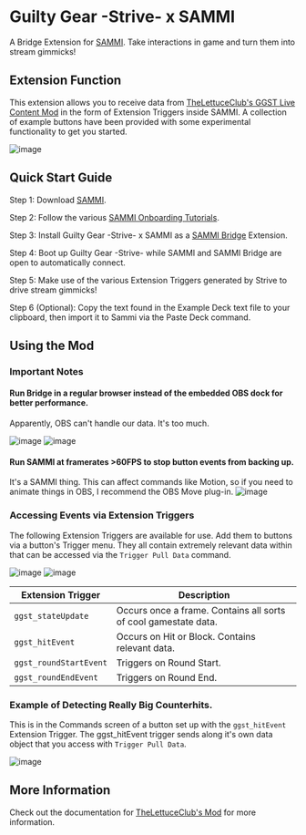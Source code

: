 # Guilty Gear -Strive- x SAMMI

A Bridge Extension for [SAMMI](https://sammi.solutions). Take interactions in game and turn them into stream gimmicks!

## Extension Function

This extension allows you to receive data from [TheLettuceClub's GGST Live Content Mod](https://github.com/TheLettuceClub/StriveSAMMI-Release) in the form of Extension Triggers inside SAMMI. A collection of example buttons have been provided with some experimental functionality to get you started.

![image](https://github.com/user-attachments/assets/de66568f-f7e5-49b4-aeb9-7d291b21f3bf)

## Quick Start Guide

Step 1: Download [SAMMI](https://sammi.solutions).

Step 2: Follow the various [SAMMI Onboarding Tutorials](https://sammi.solutions/docs/getting-started/step-by-step).

Step 3: Install Guilty Gear -Strive- x SAMMI as a [SAMMI Bridge](https://sammi.solutions/docs/bridge) Extension.

Step 4: Boot up Guilty Gear -Strive- while SAMMI and SAMMI Bridge are open to automatically connect.

Step 5: Make use of the various Extension Triggers generated by Strive to drive stream gimmicks!

Step 6 (Optional): Copy the text found in the Example Deck text file to your clipboard, then import it to Sammi via the Paste Deck command. 

## Using the Mod

### Important Notes

#### Run Bridge in a regular browser instead of the embedded OBS dock for better performance.

Apparently, OBS can't handle our data. It's too much.

![image](https://github.com/user-attachments/assets/725b68e5-4d28-4d03-a328-cb900052876d) ![image](https://github.com/user-attachments/assets/03d451bd-f7ec-4295-8640-03b6bd80eb48)

#### Run SAMMI at framerates >60FPS to stop button events from backing up. 

It's a SAMMI thing. This can affect commands like Motion, so if you need to animate things in OBS, I recommend the OBS Move plug-in.
![image](https://github.com/user-attachments/assets/cf509d26-069f-4774-a1f2-543fade5d45a)

### Accessing Events via Extension Triggers

The following Extension Triggers are available for use. Add them to buttons via a button's Trigger menu. They all contain extremely relevant data within that can be accessed via the `Trigger Pull Data` command.

![image](https://github.com/user-attachments/assets/4170585a-6fca-4659-afc2-78e4a1679569)
![image](https://github.com/user-attachments/assets/51d28c37-d6f0-429a-b853-0d7c5aa765a9)

| Extension Trigger | Description |
| --- | --- |
| `ggst_stateUpdate`| Occurs once a frame. Contains all sorts of cool gamestate data. |
| `ggst_hitEvent` | Occurs on Hit or Block. Contains relevant data. |
| `ggst_roundStartEvent` | Triggers on Round Start. |
| `ggst_roundEndEvent` | Triggers on Round End. |

### Example of Detecting Really Big Counterhits.
This is in the Commands screen of a button set up with the `ggst_hitEvent` Extension Trigger. The ggst_hitEvent trigger sends along it's own data object that you access with `Trigger Pull Data`.

![image](https://github.com/user-attachments/assets/40435221-85ed-4672-823e-7291b9b2435a)

## More Information

Check out the documentation for [TheLettuceClub's Mod](https://github.com/TheLettuceClub/StriveSAMMI-Release) for more information.
